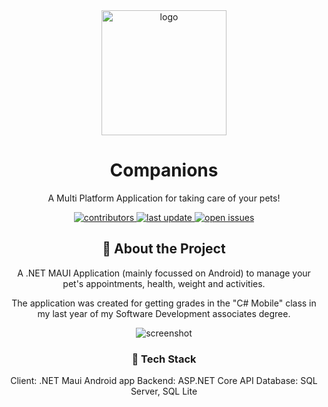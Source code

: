 <!--
Hey, thanks for using the awesome-readme-template template.  
If you have any enhancements, then fork this project and create a pull request 
or just open an issue with the label "enhancement".

Don't forget to give this project a star for additional support ;)
Maybe you can mention me or this repo in the acknowledgements too
-->

<!--
This README is a slimmed down version of the original one.
Removed sections:
- Screenshots
- Running Test
- Deployment
- FAQ
-->

<div align="center">

  <img src="https://user-images.githubusercontent.com/73450465/205472377-69294903-cadc-4985-99de-7dc02c411cc7.png" alt="logo" width="200" height="auto" />
  <h1>Companions</h1>
  
  <p>
    A Multi Platform Application for taking care of your pets! 
  </p>

  
  
<!-- Badges -->
<p>
  <a href="">
    <img src="https://img.shields.io/github/contributors/WTRVGL/Companions" alt="contributors" />
  </a>
  <a href="">
    <img src="https://img.shields.io/github/last-commit/WTRVGL/Companions" alt="last update" />
  </a>
  <a href="https://github.com/Louis3797/awesome-readme-template/issues/">
    <img src="https://img.shields.io/github/issues/WTRVGL/Companions" alt="open issues" />
  </a>
</p>
   
  <!-- Badges 
<h4>
    <a href="https://github.com/Louis3797/awesome-readme-template/">View Demo</a>
  <span> · </span>
    <a href="https://github.com/Louis3797/awesome-readme-template">Documentation</a>
  <span> · </span>
    <a href="https://github.com/Louis3797/awesome-readme-template/issues/">Report Bug</a>
  <span> · </span>
    <a href="https://github.com/Louis3797/awesome-readme-template/issues/">Request Feature</a>
  </h4>
</div>

<br />

<!-- About the Project -->
## :star2: About the Project
A .NET MAUI Application (mainly focussed on Android) to manage your pet's appointments, health, weight and activities.

The application was created for getting grades in the "C# Mobile" class in my last year of my Software Development associates degree.
<div align="center"> 
  <img src="https://user-images.githubusercontent.com/73450465/205472812-5027fa53-8151-4dac-9100-24b09c71ad59.png" alt="screenshot" />
</div>

  

<!-- TechStack -->
### :space_invader: Tech Stack

Client: .NET Maui Android app
Backend: ASP.NET Core API
Database: SQL Server, SQL Lite
